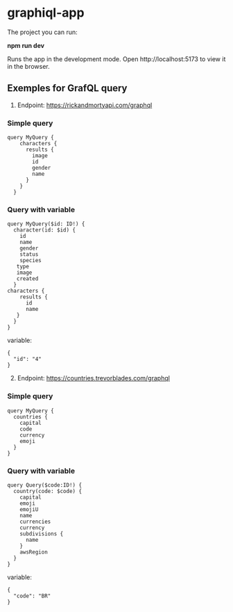 # graphiql-app

The project you can run:

**npm run dev**

Runs the app in the development mode. Open http://localhost:5173 to view it in the browser.
## Exemples for GrafQL query ##
1. Endpoint: https://rickandmortyapi.com/graphql
### Simple query ###
```
query MyQuery {
    characters {
      results {
        image
        id
        gender
        name
      }
    }
  }
```
### Query with variable ###
```
query MyQuery($id: ID!) {
  character(id: $id) {
    id
    name
    gender
    status
    species
   type
   image
   created
  }
characters {
    results {
      id
      name
   }
  }
}
```
variable:
```
{
  "id": "4"
}
```

2. Endpoint: https://countries.trevorblades.com/graphql
### Simple query ###
```
query MyQuery {
  countries {
    capital
    code
    currency
    emoji
  }
}
```
### Query with variable ###

```
query Query($code:ID!) {
  country(code: $code) {
    capital
    emoji
    emojiU
    name
    currencies
    currency
    subdivisions {
      name
    }
    awsRegion
  }
}
```
variable:

```
{
  "code": "BR"
}
```
